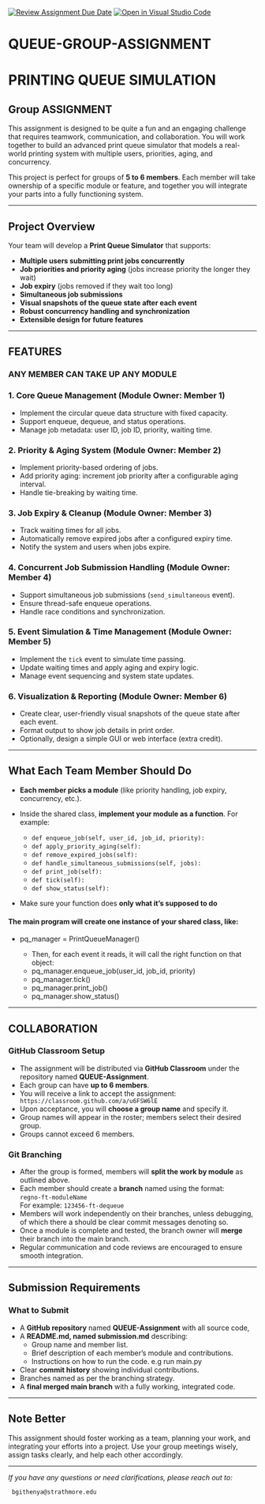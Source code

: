 [![Review Assignment Due Date](https://classroom.github.com/assets/deadline-readme-button-22041afd0340ce965d47ae6ef1cefeee28c7c493a6346c4f15d667ab976d596c.svg)](https://classroom.github.com/a/NjDJb0HP)
[![Open in Visual Studio Code](https://classroom.github.com/assets/open-in-vscode-2e0aaae1b6195c2367325f4f02e2d04e9abb55f0b24a779b69b11b9e10269abc.svg)](https://classroom.github.com/online_ide?assignment_repo_id=19776782&assignment_repo_type=AssignmentRepo)
# QUEUE-GROUP-ASSIGNMENT

# PRINTING QUEUE SIMULATION

## Group ASSIGNMENT

This assignment is designed to be quite a fun and an engaging challenge that requires teamwork, communication, and collaboration. You will work together to build an advanced print queue simulator that models a real-world printing system with multiple users, priorities, aging, and concurrency.

This project is perfect for groups of **5 to 6 members**. Each member will take ownership of a specific module or feature, and together you will integrate your parts into a fully functioning system.

---

## Project Overview

Your team will develop a **Print Queue Simulator** that supports:

- **Multiple users submitting print jobs concurrently**
- **Job priorities and priority aging** (jobs increase priority the longer they wait)
- **Job expiry** (jobs removed if they wait too long)
- **Simultaneous job submissions**
- **Visual snapshots of the queue state after each event**
- **Robust concurrency handling and synchronization**
- **Extensible design for future features**

---

## FEATURES
### ANY MEMBER CAN TAKE UP ANY MODULE
### 1. Core Queue Management (Module Owner: Member 1)
- Implement the circular queue data structure with fixed capacity.
- Support enqueue, dequeue, and status operations.
- Manage job metadata: user ID, job ID, priority, waiting time.

### 2. Priority & Aging System (Module Owner: Member 2)
- Implement priority-based ordering of jobs.
- Add priority aging: increment job priority after a configurable aging interval.
- Handle tie-breaking by waiting time.

### 3. Job Expiry & Cleanup (Module Owner: Member 3)
- Track waiting times for all jobs.
- Automatically remove expired jobs after a configured expiry time.
- Notify the system and users when jobs expire.

### 4. Concurrent Job Submission Handling (Module Owner: Member 4)
- Support simultaneous job submissions (`send_simultaneous` event).
- Ensure thread-safe enqueue operations.
- Handle race conditions and synchronization.

### 5. Event Simulation & Time Management (Module Owner: Member 5)
- Implement the `tick` event to simulate time passing.
- Update waiting times and apply aging and expiry logic.
- Manage event sequencing and system state updates.

### 6. Visualization & Reporting (Module Owner: Member 6)
- Create clear, user-friendly visual snapshots of the queue state after each event.
- Format output to show job details in print order.
- Optionally, design a simple GUI or web interface (extra credit).

---
## What Each Team Member Should Do

- **Each member picks a module** (like priority handling, job expiry, concurrency, etc.).
- Inside the shared class, **implement your module as a function**. For example:  
  - `def enqueue_job(self, user_id, job_id, priority):`  
  - `def apply_priority_aging(self):`  
  - `def remove_expired_jobs(self):`  
  - `def handle_simultaneous_submissions(self, jobs):`  
  - `def print_job(self):`  
  - `def tick(self):`  
  - `def show_status(self):`

- Make sure your function does **only what it’s supposed to do**

 #### The main program will create one instance of your shared class, like:  
- pq_manager = PrintQueueManager()

  - Then, for each event it reads, it will call the right function on that object:  
  - pq_manager.enqueue_job(user_id, job_id, priority)
  - pq_manager.tick()
  - pq_manager.print_job()
  - pq_manager.show_status()
___
## COLLABORATION

### GitHub Classroom Setup

- The assignment will be distributed via **GitHub Classroom** under the repository named **QUEUE-Assignment**.
- Each group can have **up to 6 members**.
- You will receive a link to accept the assignment: ```` https://classroom.github.com/a/u6FSW6lE````
- Upon acceptance, you will **choose a group name** and specify it.
- Group names will appear in the roster; members select their desired group.
- Groups cannot exceed 6 members.

### Git Branching

- After the group is formed, members will **split the work by module** as outlined above.
- Each member should create a **branch** named using the format:  
  `regno-ft-moduleName`  
  For example: `123456-ft-dequeue`
- Members will work independently on their branches, unless debugging, of which there a should be clear commit messages denoting so.
- Once a module is complete and tested, the branch owner will **merge** their branch into the main branch.
- Regular communication and code reviews are encouraged to ensure smooth integration.

---

## Submission Requirements

### What to Submit

- A **GitHub repository** named **QUEUE-Assignment** with all source code, 
- A **README.md, named submission.md** describing:
  - Group name and member list.
  - Brief description of each member’s module and contributions.
  - Instructions on how to run the code. e.g run main.py
- Clear **commit history** showing individual contributions.
- Branches named as per the branching strategy.
- A **final merged main branch** with a fully working, integrated code.
---

## Note Better

This assignment should foster working as a team, planning your work, and integrating your efforts into a project. Use your group meetings wisely, assign tasks clearly, and help each other accordingly.

---

*If you have any questions or need clarifications, please reach out to:*
```
 bgithenya@strathmore.edu
